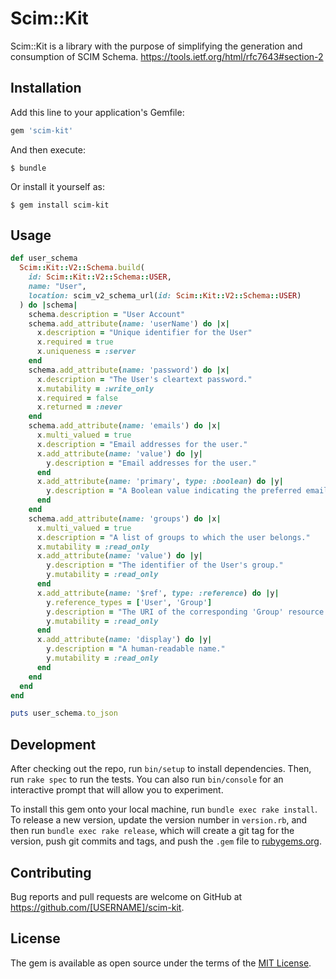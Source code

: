# Scim::Kit

Scim::Kit is a library with the purpose of simplifying the generation
and consumption of SCIM Schema. https://tools.ietf.org/html/rfc7643#section-2


## Installation

Add this line to your application's Gemfile:

```ruby
gem 'scim-kit'
```

And then execute:

    $ bundle

Or install it yourself as:

    $ gem install scim-kit

## Usage

```ruby
def user_schema
  Scim::Kit::V2::Schema.build(
    id: Scim::Kit::V2::Schema::USER,
    name: "User",
    location: scim_v2_schema_url(id: Scim::Kit::V2::Schema::USER)
  ) do |schema|
    schema.description = "User Account"
    schema.add_attribute(name: 'userName') do |x|
      x.description = "Unique identifier for the User"
      x.required = true
      x.uniqueness = :server
    end
    schema.add_attribute(name: 'password') do |x|
      x.description = "The User's cleartext password."
      x.mutability = :write_only
      x.required = false
      x.returned = :never
    end
    schema.add_attribute(name: 'emails') do |x|
      x.multi_valued = true
      x.description = "Email addresses for the user."
      x.add_attribute(name: 'value') do |y|
        y.description = "Email addresses for the user."
      end
      x.add_attribute(name: 'primary', type: :boolean) do |y|
        y.description = "A Boolean value indicating the preferred email"
      end
    end
    schema.add_attribute(name: 'groups') do |x|
      x.multi_valued = true
      x.description = "A list of groups to which the user belongs."
      x.mutability = :read_only
      x.add_attribute(name: 'value') do |y|
        y.description = "The identifier of the User's group."
        y.mutability = :read_only
      end
      x.add_attribute(name: '$ref', type: :reference) do |y|
        y.reference_types = ['User', 'Group']
        y.description = "The URI of the corresponding 'Group' resource."
        y.mutability = :read_only
      end
      x.add_attribute(name: 'display') do |y|
        y.description = "A human-readable name."
        y.mutability = :read_only
      end
    end
  end
end

puts user_schema.to_json
```

## Development

After checking out the repo, run `bin/setup` to install dependencies. Then, run `rake spec` to run the tests. You can also run `bin/console` for an interactive prompt that will allow you to experiment.

To install this gem onto your local machine, run `bundle exec rake install`. To release a new version, update the version number in `version.rb`, and then run `bundle exec rake release`, which will create a git tag for the version, push git commits and tags, and push the `.gem` file to [rubygems.org](https://rubygems.org).

## Contributing

Bug reports and pull requests are welcome on GitHub at https://github.com/[USERNAME]/scim-kit.

## License

The gem is available as open source under the terms of the [MIT License](https://opensource.org/licenses/MIT).
